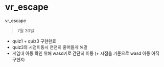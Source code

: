 # vr_escape
vr_escape

> 7월 30일
+ quiz1 + quiz3 구현완료
+ quiz3의 시점이동시 천천히 줄어들게 해결
+ 게임내 이동 확인 위해 wasd키로 간단히 이동 (+ 시점을 기준으로 wasd 이동 아직 구현X)

